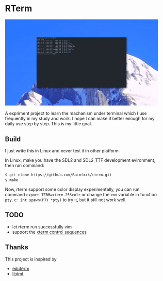 # RTerm

![example.png](https://github.com/Rainfxxk/rterm/blob/main/img/example.png?raw=true)

A expriment project to learn the machanism under terminal which I use frequently in my study and work. I hope I can make it better enough for my daily use step by step. This is my little goal.

## Build

I just write this in Linux and never test it in other platform.

In Linux, make you have the SDL2 and SDL2_TTF development evironment, then run command:

```sh
$ git clone https://github.com/Rainfxxk/rterm.git
$ make
```

Now, rterm support some color display experimentally, you can run command `export TERM=xterm-256colr` or change the `env` variable in function `pty.c: int spawn(PTY *pty)` to try it, but it still not work well.

## TODO

- let rterm run successfully vim 
- support the [xterm control sequences](https://www.xfree86.org/current/ctlseqs.html)

## Thanks

This project is inspired by 

- [eduterm](https://www.uninformativ.de/git/eduterm)
- [libtmt](https://github.com/hardentoo/libtmt)
